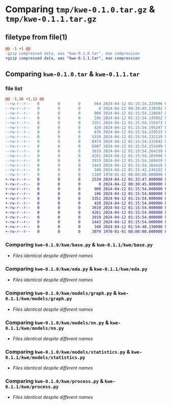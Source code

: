 # Comparing `tmp/kwe-0.1.0.tar.gz` & `tmp/kwe-0.1.1.tar.gz`

## filetype from file(1)

```diff
@@ -1 +1 @@
-gzip compressed data, was "kwe-0.1.0.tar", max compression
+gzip compressed data, was "kwe-0.1.1.tar", max compression
```

## Comparing `kwe-0.1.0.tar` & `kwe-0.1.1.tar`

### file list

```diff
@@ -1,16 +1,12 @@
--rw-r--r--   0        0        0      564 2024-04-12 01:15:24.225696 kwe-0.1.0/README.md
--rw-r--r--   0        0        0        0 2024-04-12 00:30:45.230392 kwe-0.1.0/kwe/__init__.py
--rw-r--r--   0        0        0      900 2024-04-12 01:15:54.128697 kwe-0.1.0/kwe/base.py
--rw-r--r--   0        0        0      186 2024-04-12 01:15:54.145052 kwe-0.1.0/kwe/constant.py
--rw-r--r--   0        0        0     3351 2024-04-12 01:15:54.155473 kwe-0.1.0/kwe/eda.py
--rw-r--r--   0        0        0      420 2024-04-12 01:15:54.195247 kwe-0.1.0/kwe/models/__init__.py
--rw-r--r--   0        0        0      876 2024-04-12 01:15:54.229523 kwe-0.1.0/kwe/models/__pycache__/__init__.cpython-311.pyc
--rw-r--r--   0        0        0     5339 2024-04-12 01:15:54.231119 kwe-0.1.0/kwe/models/__pycache__/graph.cpython-311.pyc
--rw-r--r--   0        0        0     8474 2024-04-12 01:15:54.237042 kwe-0.1.0/kwe/models/__pycache__/nn.cpython-311.pyc
--rw-r--r--   0        0        0     6907 2024-04-12 01:15:54.253499 kwe-0.1.0/kwe/models/__pycache__/statistics.cpython-311.pyc
--rw-r--r--   0        0        0     3619 2024-04-12 01:15:54.264159 kwe-0.1.0/kwe/models/graph.py
--rw-r--r--   0        0        0     4261 2024-04-12 01:15:54.265098 kwe-0.1.0/kwe/models/nn.py
--rw-r--r--   0        0        0     3919 2024-04-12 01:15:54.269459 kwe-0.1.0/kwe/models/statistics.py
--rw-r--r--   0        0        0     1443 2024-04-12 01:15:54.164415 kwe-0.1.0/kwe/process.py
--rw-r--r--   0        0        0      340 2024-04-12 01:15:42.244152 kwe-0.1.0/pyproject.toml
--rw-r--r--   0        0        0     1109 1970-01-01 00:00:00.000000 kwe-0.1.0/PKG-INFO
+-rw-r--r--   0        0        0     2534 2024-04-12 01:33:47.000000 kwe-0.1.1/README.md
+-rw-r--r--   0        0        0        0 2024-04-12 00:30:45.000000 kwe-0.1.1/kwe/__init__.py
+-rw-r--r--   0        0        0      900 2024-04-12 01:15:54.000000 kwe-0.1.1/kwe/base.py
+-rw-r--r--   0        0        0      186 2024-04-12 01:15:54.000000 kwe-0.1.1/kwe/constant.py
+-rw-r--r--   0        0        0     3351 2024-04-12 01:15:54.000000 kwe-0.1.1/kwe/eda.py
+-rw-r--r--   0        0        0      420 2024-04-12 01:15:54.000000 kwe-0.1.1/kwe/models/__init__.py
+-rw-r--r--   0        0        0     3619 2024-04-12 01:15:54.000000 kwe-0.1.1/kwe/models/graph.py
+-rw-r--r--   0        0        0     4261 2024-04-12 01:15:54.000000 kwe-0.1.1/kwe/models/nn.py
+-rw-r--r--   0        0        0     3919 2024-04-12 01:15:54.000000 kwe-0.1.1/kwe/models/statistics.py
+-rw-r--r--   0        0        0     1443 2024-04-12 01:15:54.000000 kwe-0.1.1/kwe/process.py
+-rw-r--r--   0        0        0      340 2024-04-12 01:54:48.130098 kwe-0.1.1/pyproject.toml
+-rw-r--r--   0        0        0     3079 1970-01-01 00:00:00.000000 kwe-0.1.1/PKG-INFO
```

### Comparing `kwe-0.1.0/kwe/base.py` & `kwe-0.1.1/kwe/base.py`

 * *Files identical despite different names*

### Comparing `kwe-0.1.0/kwe/eda.py` & `kwe-0.1.1/kwe/eda.py`

 * *Files identical despite different names*

### Comparing `kwe-0.1.0/kwe/models/graph.py` & `kwe-0.1.1/kwe/models/graph.py`

 * *Files identical despite different names*

### Comparing `kwe-0.1.0/kwe/models/nn.py` & `kwe-0.1.1/kwe/models/nn.py`

 * *Files identical despite different names*

### Comparing `kwe-0.1.0/kwe/models/statistics.py` & `kwe-0.1.1/kwe/models/statistics.py`

 * *Files identical despite different names*

### Comparing `kwe-0.1.0/kwe/process.py` & `kwe-0.1.1/kwe/process.py`

 * *Files identical despite different names*

